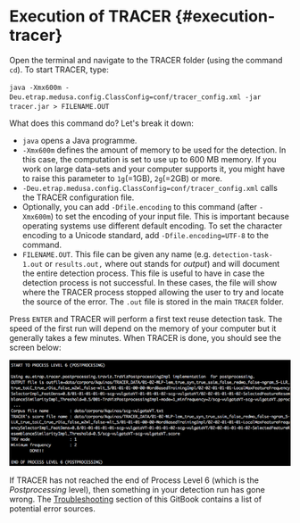 # Execution of TRACER {#execution-tracer}

Open the terminal and navigate to the TRACER folder \(using the command `cd`\). To start TRACER, type:

`java -Xmx600m -Deu.etrap.medusa.config.ClassConfig=conf/tracer_config.xml -jar tracer.jar > FILENAME.OUT`

What does this command do? Let's break it down:

* `java` opens a Java programme.
* `-Xmx600m` defines the amount of memory to be used for the detection. In this case, the computation is set to use up to 600 MB memory. If you work on large data-sets and your computer supports it, you might have to raise this parameter to `1g`\(=1GB\), `2g`\(=2GB\) or more.
* `-Deu.etrap.medusa.config.ClassConfig=conf/tracer_config.xml` calls the TRACER configuration file.
* Optionally, you can add `-Dfile.encoding` to this command \(after `-Xmx600m`\) to set the encoding of your input file. This is important because operating systems use different default encoding. To set the character encoding to a Unicode standard, add `-Dfile.encoding=UTF-8` to the command.
* `FILENAME.OUT`. This file can be given any name \(e.g. `detection-task-1.out` or `results.out,` where out stands for _output_\) and will document the entire detection process. This file is useful to have in case the detection process is not successful. In these cases, the file will show where the TRACER process stopped allowing the user to try and locate the source of the error. The `.out` file is stored in the main `TRACER` folder.

Press `ENTER` and TRACER will perform a first text reuse detection task. The speed of the first run will depend on the memory of your computer but it generally takes a few minutes. When TRACER is done, you should see the screen below:

![](/assets/first-run.png)

If TRACER has not reached the end of Process Level 6 \(which is the _Postprocessing_ level\), then something in your detection run has gone wrong. The [Troubleshooting](/troubleshooting.md) section of this GitBook contains a list of potential error sources.

